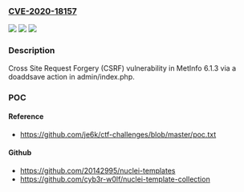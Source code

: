 ### [CVE-2020-18157](https://cve.mitre.org/cgi-bin/cvename.cgi?name=CVE-2020-18157)
![](https://img.shields.io/static/v1?label=Product&message=n%2Fa&color=blue)
![](https://img.shields.io/static/v1?label=Version&message=n%2Fa&color=blue)
![](https://img.shields.io/static/v1?label=Vulnerability&message=n%2Fa&color=brighgreen)

### Description

Cross Site Request Forgery (CSRF) vulnerability in MetInfo 6.1.3 via a doaddsave action in admin/index.php.

### POC

#### Reference
- https://github.com/je6k/ctf-challenges/blob/master/poc.txt

#### Github
- https://github.com/20142995/nuclei-templates
- https://github.com/cyb3r-w0lf/nuclei-template-collection

